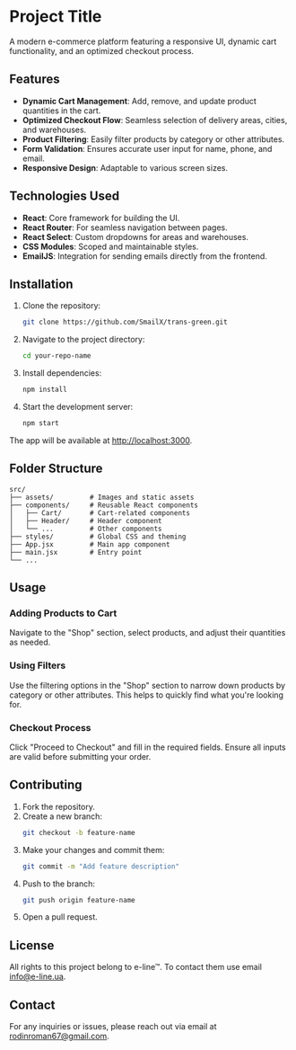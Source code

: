 # Project Title

A modern e-commerce platform featuring a responsive UI, dynamic cart functionality, and an optimized checkout process.

## Features

- **Dynamic Cart Management**: Add, remove, and update product quantities in the cart.
- **Optimized Checkout Flow**: Seamless selection of delivery areas, cities, and warehouses.
- **Product Filtering**: Easily filter products by category or other attributes.
- **Form Validation**: Ensures accurate user input for name, phone, and email.
- **Responsive Design**: Adaptable to various screen sizes.

## Technologies Used

- **React**: Core framework for building the UI.
- **React Router**: For seamless navigation between pages.
- **React Select**: Custom dropdowns for areas and warehouses.
- **CSS Modules**: Scoped and maintainable styles.
- **EmailJS**: Integration for sending emails directly from the frontend.

## Installation

1. Clone the repository:
   ```bash
   git clone https://github.com/SmailX/trans-green.git
   ```

2. Navigate to the project directory:
   ```bash
   cd your-repo-name
   ```

3. Install dependencies:
   ```bash
   npm install
   ```

4. Start the development server:
   ```bash
   npm start
   ```

The app will be available at [http://localhost:3000](http://localhost:3000).

## Folder Structure

```
src/
├── assets/         # Images and static assets
├── components/     # Reusable React components
│   ├── Cart/       # Cart-related components
│   ├── Header/     # Header component
│   └── ...         # Other components
├── styles/         # Global CSS and theming
├── App.jsx         # Main app component
├── main.jsx        # Entry point
└── ...
```

## Usage

### Adding Products to Cart
Navigate to the "Shop" section, select products, and adjust their quantities as needed.

### Using Filters
Use the filtering options in the "Shop" section to narrow down products by category or other attributes. This helps to quickly find what you're looking for.

### Checkout Process
Click "Proceed to Checkout" and fill in the required fields. Ensure all inputs are valid before submitting your order.

## Contributing

1. Fork the repository.
2. Create a new branch:
   ```bash
   git checkout -b feature-name
   ```
3. Make your changes and commit them:
   ```bash
   git commit -m "Add feature description"
   ```
4. Push to the branch:
   ```bash
   git push origin feature-name
   ```
5. Open a pull request.

## License

All rights to this project belong to e-line™. To contact them use email info@e-line.ua.

## Contact

For any inquiries or issues, please reach out via email at rodinroman67@gmail.com.

